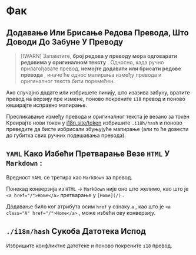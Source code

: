 # Фак

## Додавање Или Брисање Редова Превода, Што Доводи До Забуне У Преводу

> [!WARN]
> Запамтите, **број редова у преводу мора одговарати редовима у оригиналном тексту** .
> Односно, када ручно прилагођавате превод, **немојте додавати или брисати редове превода** , иначе ће однос мапирања између превода и оригиналног текста бити поремећен.

Ако случајно додате или избришете линију, што изазива забуну, вратите превод на верзију пре измене, поново покрените `i18` превод и поново кеширајте исправно мапирање.

Пресликавање између превода и оригиналног текста је везано за токен Креирајте нови токен у [i18n.site/token](//i18n.site/token) избришите `.i18h/hash` и поново преведите да бисте избрисали збуњујуће мапирање (али то ће довести до губитка свих ручних подешавања превода).

## `YAML` Како Избећи Претварање Везе `HTML` У `Markdown` :

Вредност `YAML` се третира као `MarkDown` за превод.

Понекад конверзија из `HTML` → `MarkDown` није оно што желимо, као што је `<a href="/">Home</a>` претварање у `[Home](/)` .

Додавање било ког атрибута осим `href` у ознаку `a` , као што је `<a class="A" href="/">Home</a>` , може избећи ову конверзију.

## `./i18n/hash` Сукоба Датотека Испод

Избришите конфликтне датотеке и поново покрените `i18` превод.